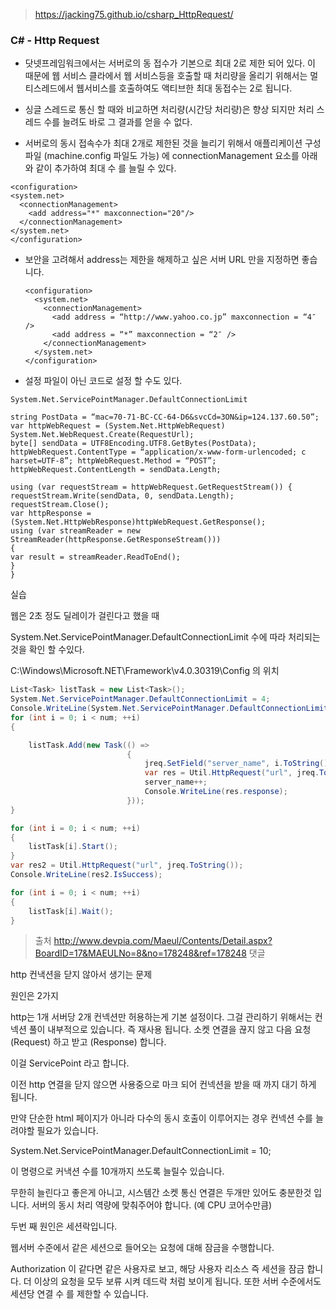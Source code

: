 > https://jacking75.github.io/csharp_HttpRequest/

### C# - Http Request

* 닷넷프레임워크에서는 서버로의 동 접수가 기본으로 최대 2로 제한 되어 있다. 이 때문에 웹 서비스 클라에서 웹 서비스등을 호출할 때 처리량을 올리기 위해서는 멀티스레드에서 웹서비스를 호출하여도 액티브한 최대 동접수는 2로 됩니다.
* 싱글 스레드로 통신 할 때와 비교하면 처리량(시간당 처리량)은 향상 되지만 처리 스레드 수를 늘려도 바로 그 결과를 얻을 수 없다.

* 서버로의 동시 접속수가 최대 2개로 제한된 것을 늘리기 위해서 애플리케이션 구성 파일 (machine.config 파일도 가능) 에 connectionManagement 요소를 아래와 같이 추가하여 최대 수 를 늘릴 수 있다.

```
<configuration>
<system.net>
  <connectionManagement>
    <add address="*" maxconnection="20"/>
  </connectionManagement>
</system.net>
</configuration>
```

* 보안을 고려해서 address는 제한을 해제하고 싶은 서버 URL 만을 지정하면 좋습니다.

  ```
  <configuration>
    <system.net>
      <connectionManagement>
        <add address = “http://www.yahoo.co.jp” maxconnection = “4″ />
        <add address = “*” maxconnection = “2″ />
      </connectionManagement>
    </system.net>
  </configuration>
  ```

* 설정 파일이 아닌 코드로 설정 할 수도 있다.

```
System.Net.ServicePointManager.DefaultConnectionLimit
```



```
string PostData = “mac=70-71-BC-CC-64-D6&svcCd=3ON&ip=124.137.60.50”; 
var httpWebRequest = (System.Net.HttpWebRequest)
System.Net.WebRequest.Create(RequestUrl); 
byte[] sendData = UTF8Encoding.UTF8.GetBytes(PostData); 
httpWebRequest.ContentType = “application/x-www-form-urlencoded; c
harset=UTF-8”; httpWebRequest.Method = “POST”; 
httpWebRequest.ContentLength = sendData.Length;

using (var requestStream = httpWebRequest.GetRequestStream()) { requestStream.Write(sendData, 0, sendData.Length);
requestStream.Close();
var httpResponse = (System.Net.HttpWebResponse)httpWebRequest.GetResponse();
using (var streamReader = new StreamReader(httpResponse.GetResponseStream()))
{ 
var result = streamReader.ReadToEnd();
} 
}
```





실습

웹은 2초 정도 딜레이가 걸린다고 했을 때

 System.Net.ServicePointManager.DefaultConnectionLimit 수에 따라 처리되는 것을 확인 할 수있다.

C:\Windows\Microsoft.NET\Framework\v4.0.30319\Config 의 위치

```csharp
List<Task> listTask = new List<Task>();
System.Net.ServicePointManager.DefaultConnectionLimit = 4;
Console.WriteLine(System.Net.ServicePointManager.DefaultConnectionLimit);
for (int i = 0; i < num; ++i)
{

    listTask.Add(new Task(() =>
                          {
                              jreq.SetField("server_name", i.ToString());
                              var res = Util.HttpRequest("url", jreq.ToString());
                              server_name++;
                              Console.WriteLine(res.response);
                          }));    
}

for (int i = 0; i < num; ++i)
{
    listTask[i].Start();
}
var res2 = Util.HttpRequest("url", jreq.ToString());
Console.WriteLine(res2.IsSuccess);

for (int i = 0; i < num; ++i)
{
    listTask[i].Wait();
}

```





> 출처 http://www.devpia.com/Maeul/Contents/Detail.aspx?BoardID=17&MAEULNo=8&no=178248&ref=178248 댓글

http 컨낵션을 닫지 않아서 생기는 문제

원인은 2가지

http는 1개 서버당 2개 컨넥션만 허용하는게 기본 설정이다.  그걸 관리하기 위해서는 컨넥션 풀이 내부적으로 있습니다. 즉 재사용 됩니다. 소켓 연결을 끊지 않고 다음 요청 (Request) 하고 받고 (Response) 합니다.

이걸 ServicePoint 라고 합니다.

이전 http 연결을 닫지 않으면 사용중으로 마크 되어 컨넥션을 받을 때 까지 대기 하게 됩니다.



만약 단순한 html 페이지가 아니라 다수의 동시 호출이 이루어지는 경우 컨넥션 수를 늘려야할 필요가 있습니다.

System.Net.ServicePointManager.DefaultConnectionLimit = 10;

이 명령으로 커낵션 수를 10개까지 쓰도록 늘릴수 있습니다.



무한히 늘린다고 좋은게 아니고, 시스템간 소켓 통신 연결은 두개만 있어도 충분한것 입니다. 서버의 동시 처리 역량에 맞춰주어야 합니다. (예 CPU 코어수만큼)



두번 째 원인은 세션락입니다.

웹서버 수준에서 같은 세션으로 들어오는 요청에 대해 잠금을 수행합니다.

Authorization 이 같다면 같은 사용자로 보고, 해당 사용자 리소스 즉 세션을 잠금 합니다. 더 이상의 요청을 모두 보류 시켜 데드락 처럼 보이게 됩니다. 또한 서버 수준에서도 세션당 연결 수 를 제한할 수 있습니다.



